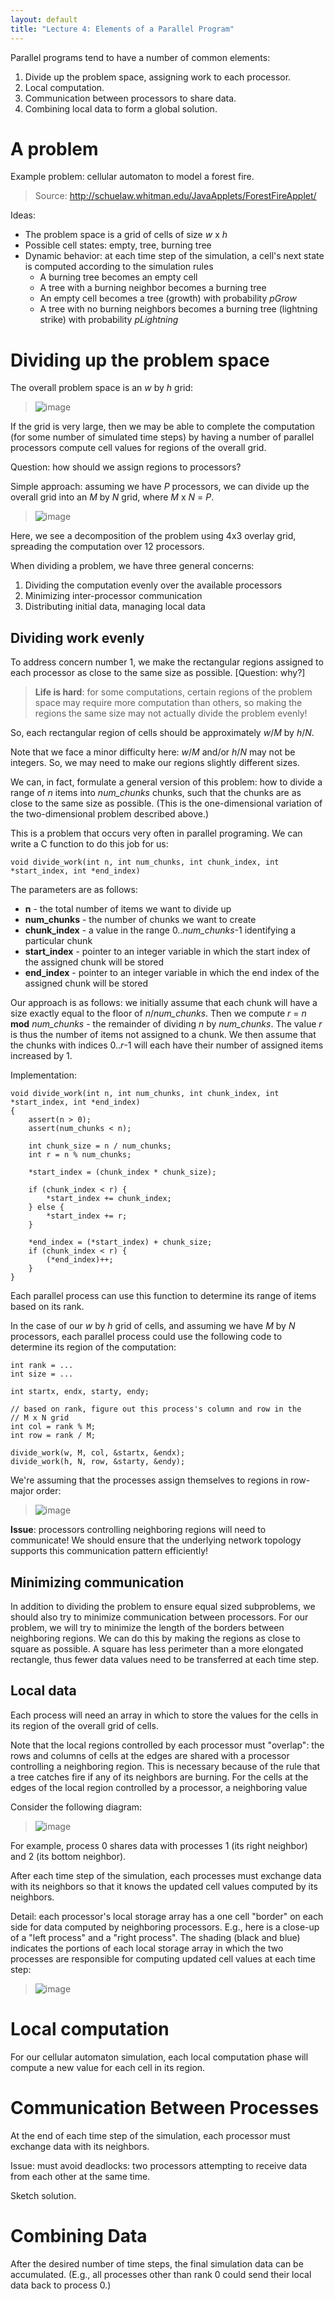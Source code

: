 ```yaml
---
layout: default
title: "Lecture 4: Elements of a Parallel Program"
---
```


Parallel programs tend to have a number of common elements:

1.  Divide up the problem space, assigning work to each processor.
2.  Local computation.
3.  Communication between processors to share data.
4.  Combining local data to form a global solution.

A problem
=========

Example problem: cellular automaton to model a forest fire.

> Source: <http://schuelaw.whitman.edu/JavaApplets/ForestFireApplet/>

Ideas:

-   The problem space is a grid of cells of size *w* x *h*
-   Possible cell states: empty, tree, burning tree
-   Dynamic behavior: at each time step of the simulation, a cell's next state is computed according to the simulation rules
    -   A burning tree becomes an empty cell
    -   A tree with a burning neighbor becomes a burning tree
    -   An empty cell becomes a tree (growth) with probability *pGrow*
    -   A tree with no burning neighbors becomes a burning tree (lightning strike) with probability *pLightning*

Dividing up the problem space
=============================

The overall problem space is an *w* by *h* grid:

> ![image](figures/prob-grid.png)

If the grid is very large, then we may be able to complete the computation (for some number of simulated time steps) by having a number of parallel processors compute cell values for regions of the overall grid.

Question: how should we assign regions to processors?

Simple approach: assuming we have *P* processors, we can divide up the overall grid into an *M* by *N* grid, where *M* x *N* = *P*.

> ![image](figures/prob-grid-decomp.png)

Here, we see a decomposition of the problem using 4x3 overlay grid, spreading the computation over 12 processors.

When dividing a problem, we have three general concerns:

1.  Dividing the computation evenly over the available processors
2.  Minimizing inter-processor communication
3.  Distributing initial data, managing local data

Dividing work evenly
--------------------

To address concern number 1, we make the rectangular regions assigned to each processor as close to the same size as possible. [Question: why?]

> **Life is hard**: for some computations, certain regions of the problem space may require more computation than others, so making the regions the same size may not actually divide the problem evenly!

So, each rectangular region of cells should be approximately *w*/*M* by *h*/*N*.

Note that we face a minor difficulty here: *w*/*M* and/or *h*/*N* may not be integers. So, we may need to make our regions slightly different sizes.

We can, in fact, formulate a general version of this problem: how to divide a range of *n* items into *num\_chunks* chunks, such that the chunks are as close to the same size as possible. (This is the one-dimensional variation of the two-dimensional problem described above.)

This is a problem that occurs very often in parallel programing. We can write a C function to do this job for us:

    void divide_work(int n, int num_chunks, int chunk_index, int *start_index, int *end_index)

The parameters are as follows:

-   **n** - the total number of items we want to divide up
-   **num\_chunks** - the number of chunks we want to create
-   **chunk\_index** - a value in the range 0..*num\_chunks*-1 identifying a particular chunk
-   **start\_index** - pointer to an integer variable in which the start index of the assigned chunk will be stored
-   **end\_index** - pointer to an integer variable in which the end index of the assigned chunk will be stored

Our approach is as follows: we initially assume that each chunk will have a size exactly equal to the floor of *n*/*num\_chunks*. Then we compute *r* = *n* **mod** *num\_chunks* - the remainder of dividing *n* by *num\_chunks*. The value *r* is thus the number of items not assigned to a chunk. We then assume that the chunks with indices 0..*r*-1 will each have their number of assigned items increased by 1.

Implementation:

    void divide_work(int n, int num_chunks, int chunk_index, int *start_index, int *end_index)
    {
        assert(n > 0);
        assert(num_chunks < n);

        int chunk_size = n / num_chunks;
        int r = n % num_chunks;

        *start_index = (chunk_index * chunk_size);

        if (chunk_index < r) {
            *start_index += chunk_index;
        } else {
            *start_index += r;
        }

        *end_index = (*start_index) + chunk_size;
        if (chunk_index < r) {
            (*end_index)++;
        }
    }

Each parallel process can use this function to determine its range of items based on its rank.

In the case of our *w* by *h* grid of cells, and assuming we have *M* by *N* processors, each parallel process could use the following code to determine its region of the computation:

    int rank = ...
    int size = ...

    int startx, endx, starty, endy;

    // based on rank, figure out this process's column and row in the
    // M x N grid
    int col = rank % M;
    int row = rank / M;

    divide_work(w, M, col, &startx, &endx);
    divide_work(h, N, row, &starty, &endy);

We're assuming that the processes assign themselves to regions in row-major order:

> ![image](figures/prob-grid-rowmajor.png)

**Issue**: processors controlling neighboring regions will need to communicate! We should ensure that the underlying network topology supports this communication pattern efficiently!

Minimizing communication
------------------------

In addition to dividing the problem to ensure equal sized subproblems, we should also try to minimize communication between processors. For our problem, we will try to minimize the length of the borders between neighboring regions. We can do this by making the regions as close to square as possible. A square has less perimeter than a more elongated rectangle, thus fewer data values need to be transferred at each time step.

Local data
----------

Each process will need an array in which to store the values for the cells in its region of the overall grid of cells.

Note that the local regions controlled by each processor must "overlap": the rows and columns of cells at the edges are shared with a processor controlling a neighboring region. This is necessary because of the rule that a tree catches fire if any of its neighbors are burning. For the cells at the edges of the local region controlled by a processor, a neighboring value

Consider the following diagram:

> ![image](figures/prob-grid-sharing.png)

For example, process 0 shares data with processes 1 (its right neighbor) and 2 (its bottom neighbor).

After each time step of the simulation, each processes must exchange data with its neighbors so that it knows the updated cell values computed by its neighbors.

Detail: each processor's local storage array has a one cell "border" on each side for data computed by neighboring processors. E.g., here is a close-up of a "left process" and a "right process". The shading (black and blue) indicates the portions of each local storage array in which the two processes are responsible for computing updated cell values at each time step:

> ![image](figures/prob-grid-neighbors.png)

Local computation
=================

For our cellular automaton simulation, each local computation phase will compute a new value for each cell in its region.

Communication Between Processes
===============================

At the end of each time step of the simulation, each processor must exchange data with its neighbors.

Issue: must avoid deadlocks: two processors attempting to receive data from each other at the same time.

Sketch solution.

Combining Data
==============

After the desired number of time steps, the final simulation data can be accumulated. (E.g., all processes other than rank 0 could send their local data back to process 0.)
